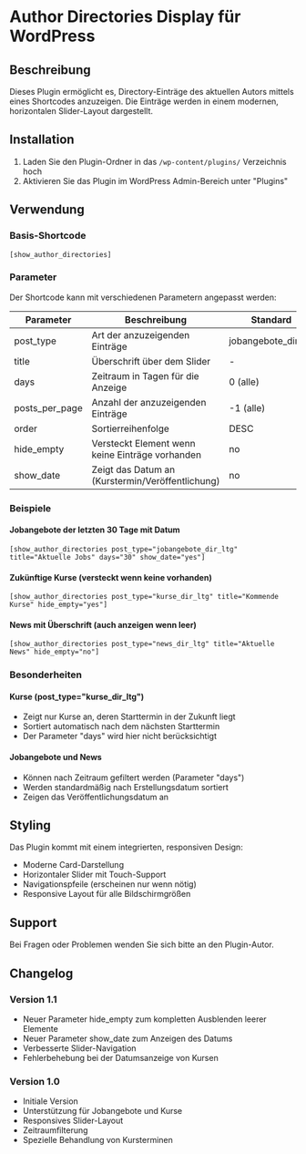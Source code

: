 # Author Directories Display für WordPress

## Beschreibung
Dieses Plugin ermöglicht es, Directory-Einträge des aktuellen Autors mittels eines Shortcodes anzuzeigen. Die Einträge werden in einem modernen, horizontalen Slider-Layout dargestellt.

## Installation
1. Laden Sie den Plugin-Ordner in das `/wp-content/plugins/` Verzeichnis hoch
2. Aktivieren Sie das Plugin im WordPress Admin-Bereich unter "Plugins"

## Verwendung

### Basis-Shortcode 
```
[show_author_directories]
```

### Parameter
Der Shortcode kann mit verschiedenen Parametern angepasst werden:

| Parameter | Beschreibung | Standard | Beispiel |
|-----------|-------------|-----------|-----------|
| post_type | Art der anzuzeigenden Einträge | jobangebote_dir_ltg | post_type="kurse_dir_ltg" |
| title | Überschrift über dem Slider | - | title="Aktuelle Angebote" |
| days | Zeitraum in Tagen für die Anzeige | 0 (alle) | days="30" |
| posts_per_page | Anzahl der anzuzeigenden Einträge | -1 (alle) | posts_per_page="5" |
| order | Sortierreihenfolge | DESC | order="ASC" |
| hide_empty | Versteckt Element wenn keine Einträge vorhanden | no | hide_empty="yes" |
| show_date | Zeigt das Datum an (Kurstermin/Veröffentlichung) | no | show_date="yes" |

### Beispiele

#### Jobangebote der letzten 30 Tage mit Datum
```
[show_author_directories post_type="jobangebote_dir_ltg" title="Aktuelle Jobs" days="30" show_date="yes"]
```

#### Zukünftige Kurse (versteckt wenn keine vorhanden)
``` 
[show_author_directories post_type="kurse_dir_ltg" title="Kommende Kurse" hide_empty="yes"] 
```

#### News mit Überschrift (auch anzeigen wenn leer)
```
[show_author_directories post_type="news_dir_ltg" title="Aktuelle News" hide_empty="no"]
```

### Besonderheiten

#### Kurse (post_type="kurse_dir_ltg")
- Zeigt nur Kurse an, deren Starttermin in der Zukunft liegt
- Sortiert automatisch nach dem nächsten Starttermin
- Der Parameter "days" wird hier nicht berücksichtigt

#### Jobangebote und News
- Können nach Zeitraum gefiltert werden (Parameter "days")
- Werden standardmäßig nach Erstellungsdatum sortiert
- Zeigen das Veröffentlichungsdatum an

## Styling
Das Plugin kommt mit einem integrierten, responsiven Design:
- Moderne Card-Darstellung
- Horizontaler Slider mit Touch-Support
- Navigationspfeile (erscheinen nur wenn nötig)
- Responsive Layout für alle Bildschirmgrößen

## Support
Bei Fragen oder Problemen wenden Sie sich bitte an den Plugin-Autor.

## Changelog

### Version 1.1
- Neuer Parameter hide_empty zum kompletten Ausblenden leerer Elemente
- Neuer Parameter show_date zum Anzeigen des Datums
- Verbesserte Slider-Navigation
- Fehlerbehebung bei der Datumsanzeige von Kursen

### Version 1.0
- Initiale Version
- Unterstützung für Jobangebote und Kurse
- Responsives Slider-Layout
- Zeitraumfilterung
- Spezielle Behandlung von Kursterminen